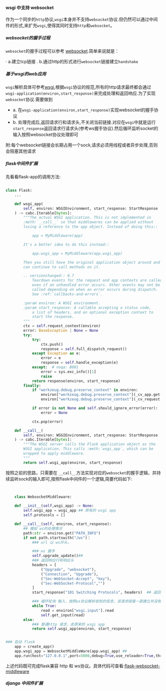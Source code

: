 #### wsgi 中支持 websocket
作为一个同步的`http`协议,`wsgi`本身并不支持`websocket`协议.但仍然可以通过中间件的形式,来扩充`wsgi`,使得其同时支持`http`和`websocket`。


##### websocket的握手过程

`websocket`的握手过程可以参考 [websocket](/docs/protocal/websocket/ws.md).简单来说就是：

· a.建立tcp链接
. b.通过http的形式进行`websocket`链接建立`handshake`

##### 基于wsgi的web应用

`wsgi`解析具体可参考[wsgi](/docs/WSGI/1-python原生的wsgi模块.md),根据`wsgi`协议的规范,所有的http请求最终都会通过`wsgi-application(environ,start_response)`来完成处理和返回响应.为了实现`websocket`协议.需要做到

- a. 在`wsgi-application(environ,start_response)`实现websocket的握手协议
- b. 处理完成后,返回请求行和请求头,不关闭当前链接.对应在`wsgi`中就是运行`start_response`返回请求行请求头(参考ws握手协议).然后循环监听socket的输入按照websocket协议处理即可

附:每个websocket链接会长期占用一个sock,请求必须用线程或者异步处理,否则会阻塞其他请求



##### flask中间件扩展

先看看flask-app的调用方法:

```python

class Flask:
    ...

    def wsgi_app(
        self, environ: WSGIEnvironment, start_response: StartResponse
    ) -> cabc.Iterable[bytes]:
        """The actual WSGI application. This is not implemented in
        :meth:`__call__` so that middlewares can be applied without
        losing a reference to the app object. Instead of doing this::

            app = MyMiddleware(app)

        It's a better idea to do this instead::

            app.wsgi_app = MyMiddleware(app.wsgi_app)

        Then you still have the original application object around and
        can continue to call methods on it.

        .. versionchanged:: 0.7
            Teardown events for the request and app contexts are called
            even if an unhandled error occurs. Other events may not be
            called depending on when an error occurs during dispatch.
            See :ref:`callbacks-and-errors`.

        :param environ: A WSGI environment.
        :param start_response: A callable accepting a status code,
            a list of headers, and an optional exception context to
            start the response.
        """
        ctx = self.request_context(environ)
        error: BaseException | None = None
        try:
            try:
                ctx.push()
                response = self.full_dispatch_request()
            except Exception as e:
                error = e
                response = self.handle_exception(e)
            except:  # noqa: B001
                error = sys.exc_info()[1]
                raise
            return response(environ, start_response)
        finally:
            if "werkzeug.debug.preserve_context" in environ:
                environ["werkzeug.debug.preserve_context"](_cv_app.get())
                environ["werkzeug.debug.preserve_context"](_cv_request.get())

            if error is not None and self.should_ignore_error(error):
                error = None

            ctx.pop(error)

    def __call__(
        self, environ: WSGIEnvironment, start_response: StartResponse
    ) -> cabc.Iterable[bytes]:
        """The WSGI server calls the Flask application object as the
        WSGI application. This calls :meth:`wsgi_app`, which can be
        wrapped to apply middleware.
        """
        return self.wsgi_app(environ, start_response)


```

按照之前的思路，只需要在 `__call__`方法实现对应的`websocket`的握手逻辑，并持续监听sock的输入即可,按照flask中间件的一个逻辑,简要代码如下:

```python


    class WebsocketMiddleware:
        
    def __init__(self,wsgi_app) -> None:
        self.wsgi_app = wsgi_app ## 原有的 wsgi app
        self.protocols = []

    def __call__(self, environ, start_response):
        ## 模拟 ws的处理情况
        path:str = environ.get("PATH_INFO")
        if not path.startswith("/ws")：
            ### url 以 ws开头。

            ### ws 握手
            self.upgrade_update()## 
            ### 返回响应行和响应头
            headers = [
                ("Upgrade", "websocket"),
                ("Connection", "Upgrade"),
                ("Sec-WebSocket-Accept", "key"),
                ("Sec-WebSocket-Protocol","")
            ]
            start_response("101 Switching Protocols", headers)  ## 返回后，客户端校验通过，链接建立

            ### 循环轮询 输入，按照ws协议解析收到的信息，该请求链接一直建立并没有关闭
            while True:
                read = environ["wsgi.input"].read
                self.get_input(read) 
        else:
            ### 普通http 请求，走原来的 wsgi app
            return self.wsgi_app(environ, start_response)


### 启动 flask
    app = create_app()
    app.wsgi_app = WebsocketMiddleWare(app.wsgi_app) ## 
    app.run(host="127.0.0.1",port=5000,debug=True,use_reloader=True,threaded=True)    

```

上述代码既可完成flask兼容 http 和 ws协议。具体代码可查看:[flask-websocket-middleware]()

##### django 中间件扩展